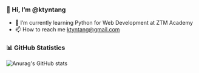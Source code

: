 ### 👋 Hi, I’m @ktyntang

- 🌱 I’m currently learning Python for Web Development at ZTM Academy
- 📫 How to reach me ktyntang@gmail.com

### 📊 GitHub Statistics
![Anurag's GitHub stats](https://github-readme-stats.vercel.app/api?username=ktyntang&show_icons=true&theme=dracula)



<!---
ktyntang/ktyntang is a ✨ special ✨ repository because its `README.md` (this file) appears on your GitHub profile.
You can click the Preview link to take a look at your changes.

